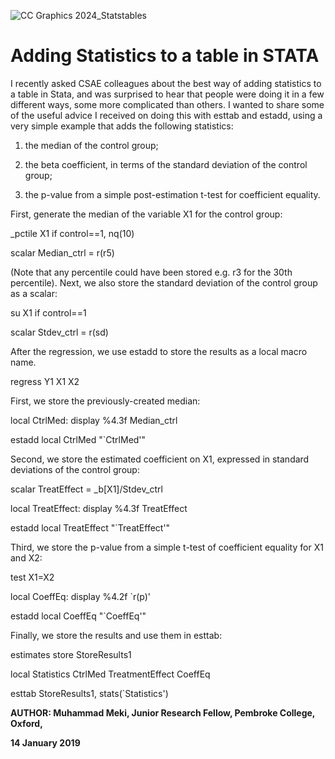 
![CC Graphics 2024_Statstables](https://github.com/csae-coders-corner/Adding-Statistics-to-a-Table-in-STATA/assets/148211163/1a5f598c-64ce-45fd-b358-db7d08cc9071)

# Adding Statistics to a table in STATA

I recently asked CSAE colleagues about the best way of adding statistics to a table in Stata, and was surprised to hear that people were doing it in a few different ways, some more complicated than others. I wanted to share some of the useful advice I received on doing this with esttab and estadd, using a very simple example that adds the following statistics:

1. the median of the control group; 

2. the beta coefficient, in terms of the standard deviation of the control group;

3. the p-value from a simple post-estimation t-test for coefficient equality. 


First, generate the median of the variable X1 for the control group:

  _pctile X1 if control==1, nq(10)

  scalar Median_ctrl = r(r5)

(Note that any percentile could have been stored e.g. r3 for the 30th percentile). Next, we also store the standard deviation of the control group as a scalar:

  su X1 if control==1

  scalar Stdev_ctrl = r(sd)

After the regression, we use estadd to store the results as a local macro name. 

  regress Y1 X1 X2

First, we store the previously-created median:

  local CtrlMed: display %4.3f Median_ctrl

  estadd local CtrlMed "`CtrlMed'"

Second, we store the estimated coefficient on X1, expressed in standard deviations of the control group:

  scalar TreatEffect = _b[X1]/Stdev_ctrl

  local TreatEffect: display %4.3f TreatEffect

  estadd local TreatEffect "`TreatEffect'"

Third, we store the p-value from a simple t-test of coefficient equality for X1 and X2:

  test X1=X2

  local CoeffEq: display %4.2f `r(p)'

  estadd local CoeffEq "`CoeffEq'"

Finally, we store the results and use them in esttab:

  estimates store StoreResults1

  local Statistics CtrlMed TreatmentEffect CoeffEq

  esttab StoreResults1, stats(`Statistics')



**AUTHOR: Muhammad Meki, Junior Research Fellow, Pembroke College, Oxford,**

**14 January 2019**
